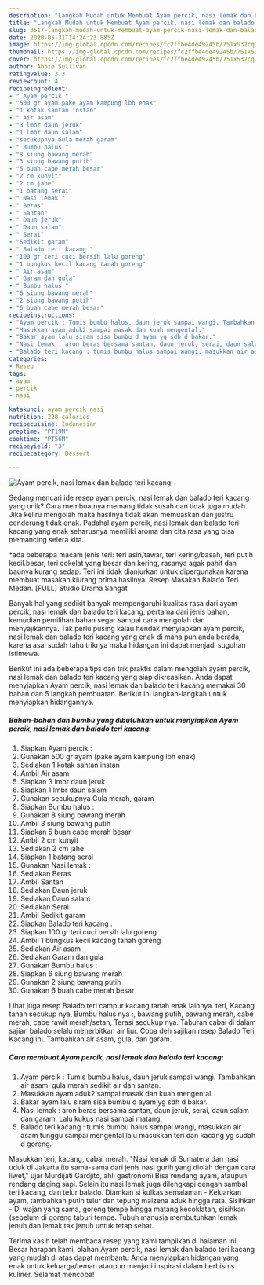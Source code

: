 ```yaml
---
description: "Langkah Mudah untuk Membuat Ayam percik, nasi lemak dan balado teri kacang Anti Gagal"
title: "Langkah Mudah untuk Membuat Ayam percik, nasi lemak dan balado teri kacang Anti Gagal"
slug: 3517-langkah-mudah-untuk-membuat-ayam-percik-nasi-lemak-dan-balado-teri-kacang-anti-gagal
date: 2020-05-31T14:24:23.885Z
image: https://img-global.cpcdn.com/recipes/fc2ffbe4de49245b/751x532cq70/ayam-percik-nasi-lemak-dan-balado-teri-kacang-foto-resep-utama.jpg
thumbnail: https://img-global.cpcdn.com/recipes/fc2ffbe4de49245b/751x532cq70/ayam-percik-nasi-lemak-dan-balado-teri-kacang-foto-resep-utama.jpg
cover: https://img-global.cpcdn.com/recipes/fc2ffbe4de49245b/751x532cq70/ayam-percik-nasi-lemak-dan-balado-teri-kacang-foto-resep-utama.jpg
author: Abbie Sullivan
ratingvalue: 3.3
reviewcount: 4
recipeingredient:
- " Ayam percik "
- "500 gr ayam pake ayam kampung lbh enak"
- "1 kotak santan instan"
- " Air asam"
- "3 lmbr daun jeruk"
- "1 lmbr daun salam"
- "secukupnya Gula merah garam"
- " Bumbu halus "
- "8 siung bawang merah"
- "3 siung bawang putih"
- "5 buah cabe merah besar"
- "2 cm kunyit"
- "2 cm jahe"
- "1 batang serai"
- " Nasi lemak "
- " Beras"
- " Santan"
- " Daun jeruk"
- " Daun salam"
- " Serai"
- "Sedikit garam"
- " Balado teri kacang "
- "100 gr teri cuci bersih lalu goreng"
- "1 bungkus kecil kacang tanah goreng"
- " Air asam"
- " Garam dan gula"
- " Bumbu halus "
- "6 siung bawang merah"
- "2 siung bawang putih"
- "6 buah cabe merah besar"
recipeinstructions:
- "Ayam percik : Tumis bumbu halus, daun jeruk sampai wangi. Tambahkan air asam, gula merah sedikit air dan santan."
- "Masukkan ayam aduk2 sampai masak dan kuah mengental."
- "Bakar ayam lalu siram sisa bumbu d ayam yg sdh d bakar."
- "Nasi lemak : aron beras bersama santan, daun jeruk, serai, daun salam dan garam. Lalu kukus nasi sampai matang."
- "Balado teri kacang : tumis bumbu halus sampai wangi, masukkan air asam tunggu sampai mengental lalu masukkan teri dan kacang yg sudah d goreng."
categories:
- Resep
tags:
- ayam
- percik
- nasi

katakunci: ayam percik nasi 
nutrition: 228 calories
recipecuisine: Indonesian
preptime: "PT19M"
cooktime: "PT56M"
recipeyield: "3"
recipecategory: Dessert

---
```



![Ayam percik, nasi lemak dan balado teri kacang](https://img-global.cpcdn.com/recipes/fc2ffbe4de49245b/751x532cq70/ayam-percik-nasi-lemak-dan-balado-teri-kacang-foto-resep-utama.jpg)

Sedang mencari ide resep ayam percik, nasi lemak dan balado teri kacang yang unik? Cara membuatnya memang tidak susah dan tidak juga mudah. Jika keliru mengolah maka hasilnya tidak akan memuaskan dan justru cenderung tidak enak. Padahal ayam percik, nasi lemak dan balado teri kacang yang enak seharusnya memiliki aroma dan cita rasa yang bisa memancing selera kita.

*ada beberapa macam jenis teri: teri asin/tawar, teri kering/basah, teri putih kecil.besar, teri cokelat yang besar dan kering, rasanya agak pahit dan baunya kurang sedap. Teri ini tidak dianjurkan untuk dipergunakan karena membuat masakan kiurang prima hasilnya. Resep Masakan Balado Teri Medan. [FULL] Studio Drama Sangat

Banyak hal yang sedikit banyak mempengaruhi kualitas rasa dari ayam percik, nasi lemak dan balado teri kacang, pertama dari jenis bahan, kemudian pemilihan bahan segar sampai cara mengolah dan menyajikannya. Tak perlu pusing kalau hendak menyiapkan ayam percik, nasi lemak dan balado teri kacang yang enak di mana pun anda berada, karena asal sudah tahu triknya maka hidangan ini dapat menjadi suguhan istimewa.


Berikut ini ada beberapa tips dan trik praktis dalam mengolah ayam percik, nasi lemak dan balado teri kacang yang siap dikreasikan. Anda dapat menyiapkan Ayam percik, nasi lemak dan balado teri kacang memakai 30 bahan dan 5 langkah pembuatan. Berikut ini langkah-langkah untuk menyiapkan hidangannya.

<!--inarticleads1-->

##### Bahan-bahan dan bumbu yang dibutuhkan untuk menyiapkan Ayam percik, nasi lemak dan balado teri kacang:

1. Siapkan  Ayam percik :
1. Gunakan 500 gr ayam (pake ayam kampung lbh enak)
1. Sediakan 1 kotak santan instan
1. Ambil  Air asam
1. Siapkan 3 lmbr daun jeruk
1. Siapkan 1 lmbr daun salam
1. Gunakan secukupnya Gula merah, garam
1. Siapkan  Bumbu halus :
1. Gunakan 8 siung bawang merah
1. Ambil 3 siung bawang putih
1. Siapkan 5 buah cabe merah besar
1. Ambil 2 cm kunyit
1. Sediakan 2 cm jahe
1. Siapkan 1 batang serai
1. Gunakan  Nasi lemak :
1. Sediakan  Beras
1. Ambil  Santan
1. Sediakan  Daun jeruk
1. Sediakan  Daun salam
1. Sediakan  Serai
1. Ambil Sedikit garam
1. Siapkan  Balado teri kacang :
1. Siapkan 100 gr teri cuci bersih lalu goreng
1. Ambil 1 bungkus kecil kacang tanah goreng
1. Sediakan  Air asam
1. Sediakan  Garam dan gula
1. Gunakan  Bumbu halus :
1. Siapkan 6 siung bawang merah
1. Gunakan 2 siung bawang putih
1. Gunakan 6 buah cabe merah besar


Lihat juga resep Balado teri campur kacang tanah enak lainnya. teri, Kacang tanah secukup nya, Bumbu halus nya :, bawang putih, bawang merah, cabe merah, cabe rawit merah/setan, Terasi secukup nya. Taburan cabai di dalam sajian balado selalu menerbitkan air liur. Coba deh sajikan resep Balado Teri Kacang ini. Tambahkan air asam, gula, dan garam. 

<!--inarticleads2-->

##### Cara membuat Ayam percik, nasi lemak dan balado teri kacang:

1. Ayam percik : Tumis bumbu halus, daun jeruk sampai wangi. Tambahkan air asam, gula merah sedikit air dan santan.
1. Masukkan ayam aduk2 sampai masak dan kuah mengental.
1. Bakar ayam lalu siram sisa bumbu d ayam yg sdh d bakar.
1. Nasi lemak : aron beras bersama santan, daun jeruk, serai, daun salam dan garam. Lalu kukus nasi sampai matang.
1. Balado teri kacang : tumis bumbu halus sampai wangi, masukkan air asam tunggu sampai mengental lalu masukkan teri dan kacang yg sudah d goreng.


Masukkan teri, kacang, cabai merah. &#34;Nasi lemak di Sumatera dan nasi uduk di Jakarta itu sama-sama dari jenis nasi gurih yang diolah dengan cara liwet,&#34; ujar Murdijati Gardjito, ahli gastronomi Bisa rendang ayam, ataupun rendang daging sapi. Selain itu nasi lemak juga dilengkapi dengan sambal teri kacang, dan telur balado. Diamkan si kulkas semalaman - Keluarkan ayam, tambahkan putih telur dan tepung maizena aduk hingga rata. Sisihkan - Di wajan yang sama, goreng tempe hingga matang kecoklatan, sisihkan (sebelum di goreng taburi tempe. Tubuh manusia membutuhkan lemak jenuh dan lemak tak jenuh untuk tetap sehat. 

Terima kasih telah membaca resep yang kami tampilkan di halaman ini. Besar harapan kami, olahan Ayam percik, nasi lemak dan balado teri kacang yang mudah di atas dapat membantu Anda menyiapkan hidangan yang enak untuk keluarga/teman ataupun menjadi inspirasi dalam berbisnis kuliner. Selamat mencoba!
